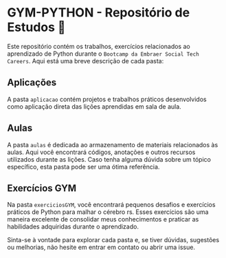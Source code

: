 # GYM-PYTHON - Repositório de Estudos  🚀

Este repositório contém os trabalhos, exercícios relacionados ao aprendizado de Python durante o `Bootcamp da Embraer Social Tech Careers`. Aqui está uma breve descrição de cada pasta:

## Aplicações

A pasta `aplicacao` contém projetos e trabalhos práticos desenvolvidos como aplicação direta das lições aprendidas em sala de aula. 

## Aulas

A pasta `aulas` é dedicada ao armazenamento de materiais relacionados às aulas. Aqui você encontrará códigos, anotações e outros recursos utilizados durante as lições. Caso tenha alguma dúvida sobre um tópico específico, esta pasta pode ser uma ótima referência.

## Exercícios GYM

Na pasta `exerciciosGYM`, você encontrará pequenos desafios e exercícios práticos de Python para malhar o cérebro rs. Esses exercícios são uma maneira excelente de consolidar meus conhecimentos e praticar as habilidades adquiridas durante o aprendizado.

Sinta-se à vontade para explorar cada pasta e, se tiver dúvidas, sugestões ou melhorias, não hesite em entrar em contato ou abrir uma issue.


